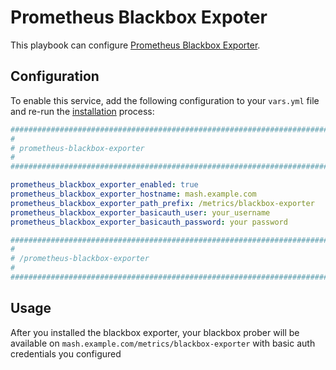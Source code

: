 # Prometheus Blackbox Expoter

This playbook can configure [Prometheus Blackbox Exporter](https://github.com/prometheus/blackbox_exporter).

## Configuration

To enable this service, add the following configuration to your `vars.yml` file and re-run the [installation](../installing.md) process:

```yaml
########################################################################
#                                                                      #
# prometheus-blackbox-exporter                                         #
#                                                                      #
########################################################################

prometheus_blackbox_exporter_enabled: true
prometheus_blackbox_exporter_hostname: mash.example.com
prometheus_blackbox_exporter_path_prefix: /metrics/blackbox-exporter
prometheus_blackbox_exporter_basicauth_user: your_username
prometheus_blackbox_exporter_basicauth_password: your password

########################################################################
#                                                                      #
# /prometheus-blackbox-exporter                                        #
#                                                                      #
########################################################################
```

## Usage

After you installed the blackbox exporter, your blackbox prober will be available on `mash.example.com/metrics/blackbox-exporter` with basic auth credentials you configured
